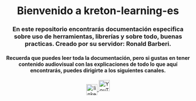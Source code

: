 <!DOCTYPE html>
<head>
  
</head>
<body align="center"> 
  <h1 align="center">Bienvenido a kreton-learning-es</h1>
  <h3 align="center">
    En este repositorio encontrarás documentación especifica sobre uso de herramientas, librerías y sobre todo, buenas practicas.
    Creado por su servidor: <b>Ronald Barberi.</b>
  </h3>
  <h4 align="center">
    Recuerda que puedes leer toda la documentación, pero si gustas en tener contenido audiovisual con las explicaciones de todo lo que aquí encontrarás, puedes dirigirte a los siguientes canales.
  </h4>
  <a href="https://www.linkedin.com/in/ronald-eduardo-barberi-ria%C3%B1o-366a9b22b/" target="blank">
    <img align="center"
         src="https://img.shields.io/badge/linkedin-%231DA1F2.svg?style=for-the-badge&logo=linkedin&logoColor=white"
         alt="linkedin" height="30"/>
  </a>
  <a href="https://link.my.youtube.com" target="_blank">
    <img src="https://upload.wikimedia.org/wikipedia/commons/thumb/6/64/YouTube_icon_%282013-2017%29.png/576px-YouTube_icon_%282013-2017%29.png" alt="YouTube" height="30"/>
  </a>

</body>
